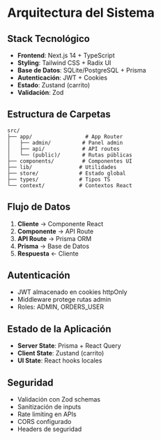# Arquitectura del Sistema

## Stack Tecnológico

- **Frontend**: Next.js 14 + TypeScript
- **Styling**: Tailwind CSS + Radix UI
- **Base de Datos**: SQLite/PostgreSQL + Prisma
- **Autenticación**: JWT + Cookies
- **Estado**: Zustand (carrito)
- **Validación**: Zod

## Estructura de Carpetas

```
src/
├── app/                 # App Router
│   ├── admin/          # Panel admin
│   ├── api/            # API routes
│   └── (public)/       # Rutas públicas
├── components/         # Componentes UI
├── lib/               # Utilidades
├── store/             # Estado global
├── types/             # Tipos TS
└── context/           # Contextos React
```

## Flujo de Datos

1. **Cliente** → Componente React
2. **Componente** → API Route
3. **API Route** → Prisma ORM
4. **Prisma** → Base de Datos
5. **Respuesta** ← Cliente

## Autenticación

- JWT almacenado en cookies httpOnly
- Middleware protege rutas admin
- Roles: ADMIN, ORDERS_USER

## Estado de la Aplicación

- **Server State**: Prisma + React Query
- **Client State**: Zustand (carrito)
- **UI State**: React hooks locales

## Seguridad

- Validación con Zod schemas
- Sanitización de inputs
- Rate limiting en APIs
- CORS configurado
- Headers de seguridad